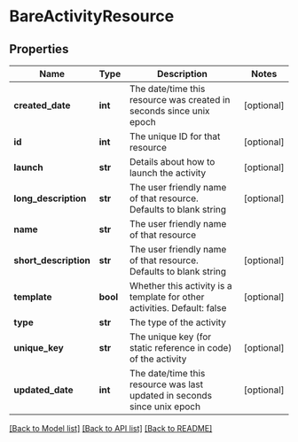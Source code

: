 # BareActivityResource

## Properties
Name | Type | Description | Notes
------------ | ------------- | ------------- | -------------
**created_date** | **int** | The date/time this resource was created in seconds since unix epoch | [optional] 
**id** | **int** | The unique ID for that resource | [optional] 
**launch** | **str** | Details about how to launch the activity | [optional] 
**long_description** | **str** | The user friendly name of that resource. Defaults to blank string | [optional] 
**name** | **str** | The user friendly name of that resource | 
**short_description** | **str** | The user friendly name of that resource. Defaults to blank string | [optional] 
**template** | **bool** | Whether this activity is a template for other activities. Default: false | [optional] 
**type** | **str** | The type of the activity | 
**unique_key** | **str** | The unique key (for static reference in code) of the activity | [optional] 
**updated_date** | **int** | The date/time this resource was last updated in seconds since unix epoch | [optional] 

[[Back to Model list]](../README.md#documentation-for-models) [[Back to API list]](../README.md#documentation-for-api-endpoints) [[Back to README]](../README.md)


